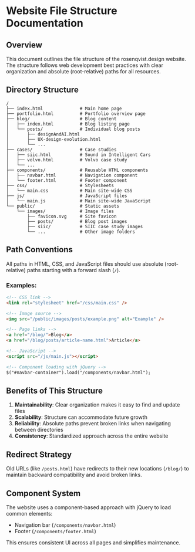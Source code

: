 # Website File Structure Documentation

## Overview

This document outlines the file structure of the rosenqvist.design website. The structure follows web development best practices with clear organization and absolute (root-relative) paths for all resources.

## Directory Structure

```
/
├── index.html              # Main home page
├── portfolio.html          # Portfolio overview page
├── blog/                   # Blog content
│   ├── index.html          # Blog listing page
│   └── posts/              # Individual blog posts
│       ├── designAndAI.html
│       ├── UX-design-evolution.html
│       └── ...
├── cases/                  # Case studies
│   ├── siic.html           # Sound in Intelligent Cars
│   ├── volvo.html          # Volvo case study
│   └── ...
├── components/             # Reusable HTML components
│   ├── navbar.html         # Navigation component
│   └── footer.html         # Footer component
├── css/                    # Stylesheets
│   └── main.css            # Main site-wide CSS
├── js/                     # JavaScript files
│   └── main.js             # Main site-wide JavaScript
└── public/                 # Static assets
    └── images/             # Image files
        ├── favicon.svg     # Site favicon
        ├── posts/          # Blog post images
        ├── siic/           # SIIC case study images
        └── ...             # Other image folders
```

## Path Conventions

All paths in HTML, CSS, and JavaScript files should use absolute (root-relative) paths starting with a forward slash (`/`).

### Examples:

```html
<!-- CSS link -->
<link rel="stylesheet" href="/css/main.css" />

<!-- Image source -->
<img src="/public/images/posts/example.png" alt="Example" />

<!-- Page links -->
<a href="/blog/">Blog</a>
<a href="/blog/posts/article-name.html">Article</a>

<!-- JavaScript -->
<script src="/js/main.js"></script>

<!-- Component loading with jQuery -->
$("#navbar-container").load("/components/navbar.html");
```

## Benefits of This Structure

1. **Maintainability**: Clear organization makes it easy to find and update files
2. **Scalability**: Structure can accommodate future growth
3. **Reliability**: Absolute paths prevent broken links when navigating between directories
4. **Consistency**: Standardized approach across the entire website

## Redirect Strategy

Old URLs (like `/posts.html`) have redirects to their new locations (`/blog/`) to maintain backward compatibility and avoid broken links.

## Component System

The website uses a component-based approach with jQuery to load common elements:

- Navigation bar (`/components/navbar.html`)
- Footer (`/components/footer.html`)

This ensures consistent UI across all pages and simplifies maintenance.
